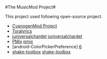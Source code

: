 #The MusicMod Project#

This project used following open-source project.

* [CyanogenMod Project][cyangoenmod]
* [Toralyrics][toralyrics]
* [juniversalchardet] [juniversalchardet]
* [PMix] [pmix]
* [android-ColorPickerPreference] [6]	
* [shake-toolbox] [shake-toolbox]

[cyangoenmod]: http://cyanogenmod.com/ "Main code"
[toralyrics]: http://code.google.com/p/toralyrics "Lyrics parser and splitter"
[juniversalchardet]: http://code.google.com/p/juniversalchardet "Charset detector"
[pmix]: http://code.google.com/p/pmix "Last.fm library to fetching album art"
[6]: https://github.com/attenzione/android-ColorPickerPreference/ 
[shake-toolbox]: http://code.google.com/p/shake-toolbox/ "Shake detector"
